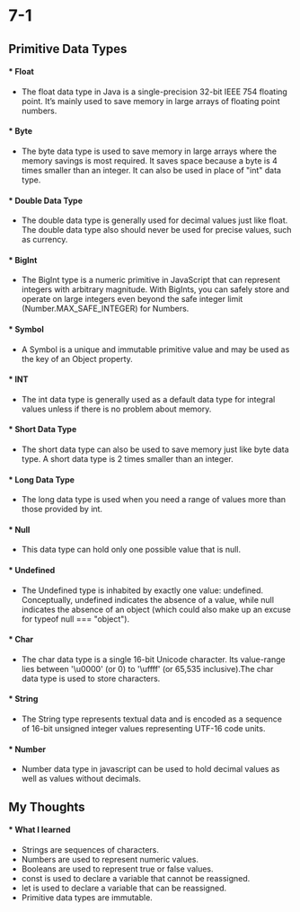 # 7-1
## Primitive Data Types
  #### * Float
  * The float data type in Java is a single-precision 32-bit IEEE 754 floating point. It’s mainly used to save memory in large arrays of floating point numbers.
  #### * Byte
  * The byte data type is used to save memory in large arrays where the memory savings is most required. It saves space because a byte is 4 times smaller than an integer. It can also be used in place of "int" data type.
  #### * Double Data Type
  * The double data type is generally used for decimal values just like float. The double data type also should never be used for precise values, such as currency.
  #### * BigInt
  * The BigInt type is a numeric primitive in JavaScript that can represent integers with arbitrary magnitude. With BigInts, you can safely store and operate on large integers even beyond the safe integer limit (Number.MAX_SAFE_INTEGER) for Numbers.
  #### * Symbol
  * A Symbol is a unique and immutable primitive value and may be used as the key of an Object property.
  #### * INT
  * The int data type is generally used as a default data type for integral values unless if there is no problem about memory.
  #### * Short Data Type
  * The short data type can also be used to save memory just like byte data type. A short data type is 2 times smaller than an integer.
  #### * Long Data Type
  * The long data type is used when you need a range of values more than those provided by int.
  #### * Null
  * This data type can hold only one possible value that is null.
  #### * Undefined
  * The Undefined type is inhabited by exactly one value: undefined. Conceptually, undefined indicates the absence of a value, while null indicates the absence of an object (which could also make up an excuse for typeof null === "object").
  #### * Char
  * The char data type is a single 16-bit Unicode character. Its value-range lies between '\u0000' (or 0) to '\uffff' (or 65,535 inclusive).The char data type is used to store characters.
  #### * String
  * The String type represents textual data and is encoded as a sequence of 16-bit unsigned integer values representing UTF-16 code units.
  #### * Number
  * Number data type in javascript can be used to hold decimal values as well as values without decimals.
## My Thoughts 
  #### * What I learned
  * Strings are sequences of characters.
  * Numbers are used to represent numeric values.
  * Booleans are used to represent true or false values.
  * const is used to declare a variable that cannot be reassigned.
  * let is used to declare a variable that can be reassigned.
  * Primitive data types are immutable.
